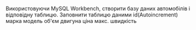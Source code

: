 Використовуючи MySQL Workbench, створити базу даних автомобілів і відповідну таблицю. Заповнити таблицю даними
id(Autoincrement)
марка
модель
об'єм двигуна
ціна
макс. швидкість